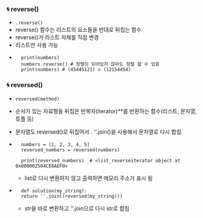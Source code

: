 ### 🌀 reverse()
- `.reverse()`
- reverse() 함수는 리스트의 요소들을 반대로 뒤집는 함수
- reverse()가 리스트 자체를 직접 변경
- 리스트만 사용 가능
- ```
    print(numbers)
    numbers.reverse() # 정렬이 되어있지 않아도 정렬 할 수 있음 
    print(numbers) # (45445121) > (12154454)
    ```


### 🌀 reversed()
- `reversed(method)`
- 순서가 있는 자료형을 뒤집은 반복자(iterator)**를 반환하는 함수(리스트, 문자열, 튜플 등)
- 문자열도 reversed()로 뒤집어서 . ''.join()을 사용해서 문자열로 다시 합침.
- ```
    numbers = [1, 2, 3, 4, 5]
    reversed_numbers = reversed(numbers)

    print(reversed_numbers)  # <list_reverseiterator object at 0x000002504CE8AEF0>
    ```
    - list로 다시 변환하지 않고 출력하면 메모리 주소가 표시 됨

- ```
    def solution(my_string):
    return ''.join((reversed(my_string)))
  ```
  - str을 바로 변환하고 ''.join으로 다시 str로 합침